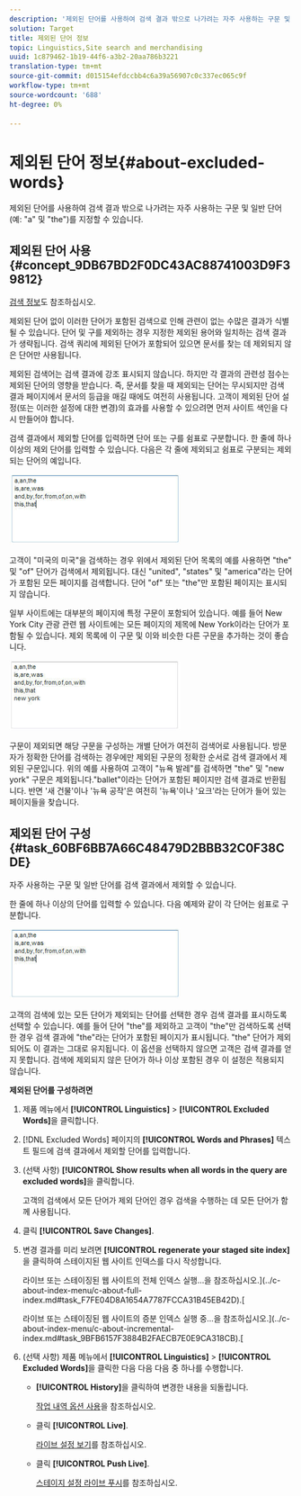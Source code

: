 ```yaml
---
description: '제외된 단어를 사용하여 검색 결과 밖으로 나가려는 자주 사용하는 구문 및 일반 단어(예: "a" 및 "the")를 지정할 수 있습니다.'
solution: Target
title: 제외된 단어 정보
topic: Linguistics,Site search and merchandising
uuid: 1c879462-1b19-44f6-a3b2-20aa786b3221
translation-type: tm+mt
source-git-commit: d015154efdccbb4c6a39a56907c0c337ec065c9f
workflow-type: tm+mt
source-wordcount: '688'
ht-degree: 0%

---
```



# 제외된 단어 정보{#about-excluded-words}

제외된 단어를 사용하여 검색 결과 밖으로 나가려는 자주 사용하는 구문 및 일반 단어(예: &quot;a&quot; 및 &quot;the&quot;)를 지정할 수 있습니다.

## 제외된 단어 사용 {#concept_9DB67BD2F0DC43AC88741003D9F39812}

[검색 정보](../c-about-settings-menu/c-about-searching-menu.md#concept_207105CF26B1448F8A3D223787C56AB8)도 참조하십시오.

제외된 단어 없이 이러한 단어가 포함된 검색으로 인해 관련이 없는 수많은 결과가 식별될 수 있습니다. 단어 및 구를 제외하는 경우 지정한 제외된 용어와 일치하는 검색 결과가 생략됩니다. 검색 쿼리에 제외된 단어가 포함되어 있으면 문서를 찾는 데 제외되지 않은 단어만 사용됩니다.

제외된 검색어는 검색 결과에 강조 표시되지 않습니다. 하지만 각 결과의 관련성 점수는 제외된 단어의 영향을 받습니다. 즉, 문서를 찾을 때 제외되는 단어는 무시되지만 검색 결과 페이지에서 문서의 등급을 매길 때에도 여전히 사용됩니다. 고객이 제외된 단어 설정(또는 이러한 설정에 대한 변경)의 효과를 사용할 수 있으려면 먼저 사이트 색인을 다시 만들어야 합니다.

검색 결과에서 제외할 단어를 입력하면 단어 또는 구를 쉼표로 구분합니다. 한 줄에 하나 이상의 제외 단어를 입력할 수 있습니다. 다음은 각 줄에 제외되고 쉼표로 구분되는 제외되는 단어의 예입니다.

![](assets/excluded_words_1.jpg)

고객이 &quot;미국의 미국&quot;을 검색하는 경우 위에서 제외된 단어 목록의 예를 사용하면 &quot;the&quot; 및 &quot;of&quot; 단어가 검색에서 제외됩니다. 대신 &quot;united&quot;, &quot;states&quot; 및 &quot;america&quot;라는 단어가 포함된 모든 페이지를 검색합니다. 단어 &quot;of&quot; 또는 &quot;the&quot;만 포함된 페이지는 표시되지 않습니다.

일부 사이트에는 대부분의 페이지에 특정 구문이 포함되어 있습니다. 예를 들어 New York City 관광 관련 웹 사이트에는 모든 페이지의 제목에 New York이라는 단어가 포함될 수 있습니다. 제외 목록에 이 구문 및 이와 비슷한 다른 구문을 추가하는 것이 좋습니다.

![](assets/excluded_words_2.jpg)

구문이 제외되면 해당 구문을 구성하는 개별 단어가 여전히 검색어로 사용됩니다. 방문자가 정확한 단어를 검색하는 경우에만 제외된 구문의 정확한 순서로 검색 결과에서 제외된 구문입니다. 위의 예를 사용하여 고객이 &quot;뉴욕 발레&quot;를 검색하면 &quot;the&quot; 및 &quot;new york&quot; 구문은 제외됩니다.&quot;ballet&quot;이라는 단어가 포함된 페이지만 검색 결과로 반환됩니다. 반면 &#39;새 건물&#39;이나 &#39;뉴욕 공작&#39;은 여전히 &#39;뉴욕&#39;이나 &#39;요크&#39;라는 단어가 들어 있는 페이지들을 찾습니다.

## 제외된 단어 구성 {#task_60BF6BB7A66C48479D2BBB32C0F38CDE}

자주 사용하는 구문 및 일반 단어를 검색 결과에서 제외할 수 있습니다.

한 줄에 하나 이상의 단어를 입력할 수 있습니다. 다음 예제와 같이 각 단어는 쉼표로 구분합니다.

![](assets/excluded_words_1.jpg)

고객의 검색에 있는 모든 단어가 제외되는 단어를 선택한 경우 검색 결과를 표시하도록 선택할 수 있습니다. 예를 들어 단어 &quot;the&quot;를 제외하고 고객이 &quot;the&quot;만 검색하도록 선택한 경우 검색 결과에 &quot;the&quot;라는 단어가 포함된 페이지가 표시됩니다. &quot;the&quot; 단어가 제외되어도 이 결과는 그대로 유지됩니다. 이 옵션을 선택하지 않으면 고객은 검색 결과를 얻지 못합니다. 검색에 제외되지 않은 단어가 하나 이상 포함된 경우 이 설정은 적용되지 않습니다.

**제외된 단어를 구성하려면**

1. 제품 메뉴에서 **[!UICONTROL Linguistics]** > **[!UICONTROL Excluded Words]**&#x200B;을 클릭합니다.
1. [!DNL Excluded Words] 페이지의 **[!UICONTROL Words and Phrases]** 텍스트 필드에 검색 결과에서 제외할 단어를 입력합니다.
1. (선택 사항) **[!UICONTROL Show results when all words in the query are excluded words]**&#x200B;을 클릭합니다.

   고객의 검색에서 모든 단어가 제외 단어인 경우 검색을 수행하는 데 모든 단어가 함께 사용됩니다.
1. 클릭 **[!UICONTROL Save Changes]**.
1. 변경 결과를 미리 보려면 **[!UICONTROL regenerate your staged site index]**&#x200B;을 클릭하여 스테이지된 웹 사이트 인덱스를 다시 작성합니다.

   라이브 또는 스테이징된 웹 사이트의 전체 인덱스 실행...을 참조하십시오.](../c-about-index-menu/c-about-full-index.md#task_F7FE04D8A1654A7787FCCA31B45EB42D).[

   라이브 또는 스테이징된 웹 사이트의 증분 인덱스 실행 중...을 참조하십시오.](../c-about-index-menu/c-about-incremental-index.md#task_9BFB6157F3884B2FAECB7E0E9CA318CB).[
1. (선택 사항) 제품 메뉴에서 **[!UICONTROL Linguistics]** > **[!UICONTROL Excluded Words]**&#x200B;을 클릭한 다음 다음 다음 중 하나를 수행합니다.

   * **[!UICONTROL History]**&#x200B;을 클릭하여 변경한 내용을 되돌립니다.

      [작업 내역 옵션 사용](../t-using-the-history-option.md#task_70DD3F87A67242BBBD2CB27156F43002)을 참조하십시오.

   * 클릭 **[!UICONTROL Live]**.

      [라이브 설정 보기](../c-about-staging.md#task_401A0EBDB5DB4D4CA933CBA7BECDC10F)를 참조하십시오.

   * 클릭 **[!UICONTROL Push Live]**.

      [스테이지 설정 라이브 푸시](../c-about-staging.md#task_44306783B4C0408AAA58B471DAF2D9A4)를 참조하십시오.

